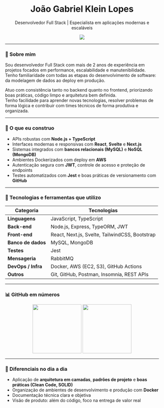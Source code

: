 <h1 align="center">João Gabriel Klein Lopes</h1>
<p align="center">Desenvolvedor Full Stack | Especialista em aplicações modernas e escaláveis</p>

<p align="center">
  <a href="https://www.linkedin.com/in/joão-gabriel-klein-lopes">
    <img src="https://img.shields.io/badge/LinkedIn-João_Gabriel_Klein_Lopes-0077B5?style=flat&logo=linkedin" />
  </a>
</p>

---

### 👋 Sobre mim

Sou desenvolvedor Full Stack com mais de 2 anos de experiência em projetos focados em performance, escalabilidade e manutenibilidade.  
Tenho familiaridade com todas as etapas do desenvolvimento de software: da modelagem de dados ao deploy em produção.

Atuo com consistência tanto no backend quanto no frontend, priorizando boas práticas, código limpo e arquitetura bem definida.  
Tenho facilidade para aprender novas tecnologias, resolver problemas de forma lógica e contribuir com times técnicos de forma produtiva e organizada.

---

### 🚀 O que eu construo

- APIs robustas com **Node.js + TypeScript**
- Interfaces modernas e responsivas com **React**, **Svelte** e **Next.js**
- Sistemas integrados com **bancos relacionais (MySQL)** e **NoSQL (MongoDB)**
- Ambientes Dockerizados com deploy em **AWS**
- Autenticação segura com **JWT**, controle de acesso e proteção de endpoints
- Testes automatizados com **Jest** e boas práticas de versionamento com **GitHub**

---

### 🧠 Tecnologias e ferramentas que utilizo

| Categoria         | Tecnologias |
|------------------|-------------|
| **Linguagens**    | JavaScript, TypeScript |
| **Back-end**      | Node.js, Express, TypeORM, JWT |
| **Front-end**     | React, Next.js, Svelte, TailwindCSS, Bootstrap |
| **Banco de dados**| MySQL, MongoDB |
| **Testes**        | Jest |
| **Mensageria**    | RabbitMQ |
| **DevOps / Infra**| Docker, AWS (EC2, S3), GitHub Actions |
| **Outros**        | Git, GitHub, Postman, Insomnia, REST APIs |

---

### 📊 GitHub em números

<p align="center">
  <img height="160em" src="https://github-readme-stats.vercel.app/api?username=ijoaog&show_icons=true&theme=tokyonight&count_private=true" />
  <img height="160em" src="https://github-readme-stats.vercel.app/api/top-langs/?username=ijoaog&layout=compact&theme=tokyonight" />
</p>

---

### 📌 Diferenciais no dia a dia

- Aplicação de **arquitetura em camadas**, **padrões de projeto** e **boas práticas (Clean Code, SOLID)**
- Organização de ambientes de desenvolvimento e produção com **Docker**
- Documentação técnica clara e objetiva
- Visão de produto: além do código, foco na entrega de valor real
